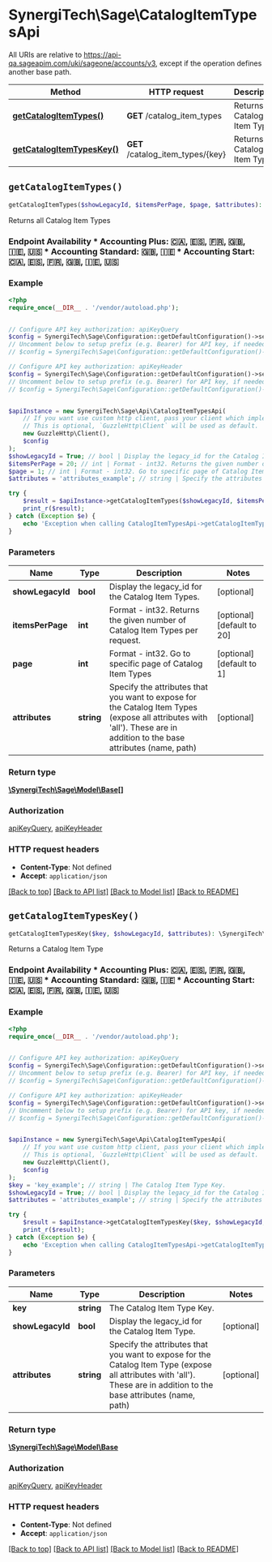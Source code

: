 # SynergiTech\Sage\CatalogItemTypesApi

All URIs are relative to https://api-qa.sageapim.com/uki/sageone/accounts/v3, except if the operation defines another base path.

| Method | HTTP request | Description |
| ------------- | ------------- | ------------- |
| [**getCatalogItemTypes()**](CatalogItemTypesApi.md#getCatalogItemTypes) | **GET** /catalog_item_types | Returns all Catalog Item Types |
| [**getCatalogItemTypesKey()**](CatalogItemTypesApi.md#getCatalogItemTypesKey) | **GET** /catalog_item_types/{key} | Returns a Catalog Item Type |


## `getCatalogItemTypes()`

```php
getCatalogItemTypes($showLegacyId, $itemsPerPage, $page, $attributes): \SynergiTech\Sage\Model\Base[]
```

Returns all Catalog Item Types

### Endpoint Availability  * Accounting Plus: 🇨🇦, 🇪🇸, 🇫🇷, 🇬🇧, 🇮🇪, 🇺🇸 * Accounting Standard: 🇬🇧, 🇮🇪 * Accounting Start: 🇨🇦, 🇪🇸, 🇫🇷, 🇬🇧, 🇮🇪, 🇺🇸

### Example

```php
<?php
require_once(__DIR__ . '/vendor/autoload.php');


// Configure API key authorization: apiKeyQuery
$config = SynergiTech\Sage\Configuration::getDefaultConfiguration()->setApiKey('subscription-key', 'YOUR_API_KEY');
// Uncomment below to setup prefix (e.g. Bearer) for API key, if needed
// $config = SynergiTech\Sage\Configuration::getDefaultConfiguration()->setApiKeyPrefix('subscription-key', 'Bearer');

// Configure API key authorization: apiKeyHeader
$config = SynergiTech\Sage\Configuration::getDefaultConfiguration()->setApiKey('Ocp-Apim-Subscription-Key', 'YOUR_API_KEY');
// Uncomment below to setup prefix (e.g. Bearer) for API key, if needed
// $config = SynergiTech\Sage\Configuration::getDefaultConfiguration()->setApiKeyPrefix('Ocp-Apim-Subscription-Key', 'Bearer');


$apiInstance = new SynergiTech\Sage\Api\CatalogItemTypesApi(
    // If you want use custom http client, pass your client which implements `GuzzleHttp\ClientInterface`.
    // This is optional, `GuzzleHttp\Client` will be used as default.
    new GuzzleHttp\Client(),
    $config
);
$showLegacyId = True; // bool | Display the legacy_id for the Catalog Item Types.
$itemsPerPage = 20; // int | Format - int32. Returns the given number of Catalog Item Types per request.
$page = 1; // int | Format - int32. Go to specific page of Catalog Item Types
$attributes = 'attributes_example'; // string | Specify the attributes that you want to expose for the Catalog Item Types (expose all attributes with 'all'). These are in addition to the base attributes (name, path)

try {
    $result = $apiInstance->getCatalogItemTypes($showLegacyId, $itemsPerPage, $page, $attributes);
    print_r($result);
} catch (Exception $e) {
    echo 'Exception when calling CatalogItemTypesApi->getCatalogItemTypes: ', $e->getMessage(), PHP_EOL;
}
```

### Parameters

| Name | Type | Description  | Notes |
| ------------- | ------------- | ------------- | ------------- |
| **showLegacyId** | **bool**| Display the legacy_id for the Catalog Item Types. | [optional] |
| **itemsPerPage** | **int**| Format - int32. Returns the given number of Catalog Item Types per request. | [optional] [default to 20] |
| **page** | **int**| Format - int32. Go to specific page of Catalog Item Types | [optional] [default to 1] |
| **attributes** | **string**| Specify the attributes that you want to expose for the Catalog Item Types (expose all attributes with &#39;all&#39;). These are in addition to the base attributes (name, path) | [optional] |

### Return type

[**\SynergiTech\Sage\Model\Base[]**](../Model/Base.md)

### Authorization

[apiKeyQuery](../../README.md#apiKeyQuery), [apiKeyHeader](../../README.md#apiKeyHeader)

### HTTP request headers

- **Content-Type**: Not defined
- **Accept**: `application/json`

[[Back to top]](#) [[Back to API list]](../../README.md#endpoints)
[[Back to Model list]](../../README.md#models)
[[Back to README]](../../README.md)

## `getCatalogItemTypesKey()`

```php
getCatalogItemTypesKey($key, $showLegacyId, $attributes): \SynergiTech\Sage\Model\Base
```

Returns a Catalog Item Type

### Endpoint Availability  * Accounting Plus: 🇨🇦, 🇪🇸, 🇫🇷, 🇬🇧, 🇮🇪, 🇺🇸 * Accounting Standard: 🇬🇧, 🇮🇪 * Accounting Start: 🇨🇦, 🇪🇸, 🇫🇷, 🇬🇧, 🇮🇪, 🇺🇸

### Example

```php
<?php
require_once(__DIR__ . '/vendor/autoload.php');


// Configure API key authorization: apiKeyQuery
$config = SynergiTech\Sage\Configuration::getDefaultConfiguration()->setApiKey('subscription-key', 'YOUR_API_KEY');
// Uncomment below to setup prefix (e.g. Bearer) for API key, if needed
// $config = SynergiTech\Sage\Configuration::getDefaultConfiguration()->setApiKeyPrefix('subscription-key', 'Bearer');

// Configure API key authorization: apiKeyHeader
$config = SynergiTech\Sage\Configuration::getDefaultConfiguration()->setApiKey('Ocp-Apim-Subscription-Key', 'YOUR_API_KEY');
// Uncomment below to setup prefix (e.g. Bearer) for API key, if needed
// $config = SynergiTech\Sage\Configuration::getDefaultConfiguration()->setApiKeyPrefix('Ocp-Apim-Subscription-Key', 'Bearer');


$apiInstance = new SynergiTech\Sage\Api\CatalogItemTypesApi(
    // If you want use custom http client, pass your client which implements `GuzzleHttp\ClientInterface`.
    // This is optional, `GuzzleHttp\Client` will be used as default.
    new GuzzleHttp\Client(),
    $config
);
$key = 'key_example'; // string | The Catalog Item Type Key.
$showLegacyId = True; // bool | Display the legacy_id for the Catalog Item Type.
$attributes = 'attributes_example'; // string | Specify the attributes that you want to expose for the Catalog Item Type (expose all attributes with 'all'). These are in addition to the base attributes (name, path)

try {
    $result = $apiInstance->getCatalogItemTypesKey($key, $showLegacyId, $attributes);
    print_r($result);
} catch (Exception $e) {
    echo 'Exception when calling CatalogItemTypesApi->getCatalogItemTypesKey: ', $e->getMessage(), PHP_EOL;
}
```

### Parameters

| Name | Type | Description  | Notes |
| ------------- | ------------- | ------------- | ------------- |
| **key** | **string**| The Catalog Item Type Key. | |
| **showLegacyId** | **bool**| Display the legacy_id for the Catalog Item Type. | [optional] |
| **attributes** | **string**| Specify the attributes that you want to expose for the Catalog Item Type (expose all attributes with &#39;all&#39;). These are in addition to the base attributes (name, path) | [optional] |

### Return type

[**\SynergiTech\Sage\Model\Base**](../Model/Base.md)

### Authorization

[apiKeyQuery](../../README.md#apiKeyQuery), [apiKeyHeader](../../README.md#apiKeyHeader)

### HTTP request headers

- **Content-Type**: Not defined
- **Accept**: `application/json`

[[Back to top]](#) [[Back to API list]](../../README.md#endpoints)
[[Back to Model list]](../../README.md#models)
[[Back to README]](../../README.md)
